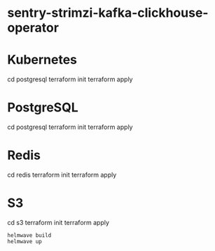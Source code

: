 # sentry-strimzi-kafka-clickhouse-operator

# Kubernetes
cd postgresql
terraform init
terraform apply

# PostgreSQL
cd postgresql
terraform init
terraform apply

# Redis
cd redis
terraform init
terraform apply

# S3
cd s3
terraform init
terraform apply

```shell
helmwave build
helmwave up
```